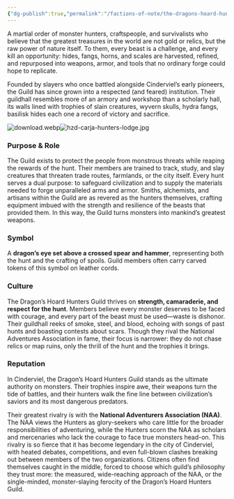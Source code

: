 ```yaml
---
{"dg-publish":true,"permalink":"/factions-of-note/the-dragons-hoard-hunters-guild/"}
---
```


A martial order of monster hunters, craftspeople, and survivalists who believe that the greatest treasures in the world are not gold or relics, but the raw power of nature itself. To them, every beast is a challenge, and every kill an opportunity: hides, fangs, horns, and scales are harvested, refined, and repurposed into weapons, armor, and tools that no ordinary forge could hope to replicate.

Founded by slayers who once battled alongside Cinderviel’s early pioneers, the Guild has since grown into a respected (and feared) institution. Their guildhall resembles more of an armory and workshop than a scholarly hall, its walls lined with trophies of slain creatures, wyvern skulls, hydra fangs, basilisk hides each one a record of victory and sacrifice.

![download.webp](/img/user/Art/download.webp)![hzd-carja-hunters-lodge.jpg](/img/user/Art/hzd-carja-hunters-lodge.jpg)

### **Purpose & Role**
The Guild exists to protect the people from monstrous threats while reaping the rewards of the hunt. Their members are trained to track, study, and slay creatures that threaten trade routes, farmlands, or the city itself. Every hunt serves a dual purpose: to safeguard civilization and to supply the materials needed to forge unparalleled arms and armor. Smiths, alchemists, and artisans within the Guild are as revered as the hunters themselves, crafting equipment imbued with the strength and resilience of the beasts that provided them. In this way, the Guild turns monsters into mankind’s greatest weapons.
### **Symbol**
A **dragon’s eye set above a crossed spear and hammer**, representing both the hunt and the crafting of spoils. Guild members often carry carved tokens of this symbol on leather cords.
### **Culture**
The Dragon’s Hoard Hunters Guild thrives on **strength, camaraderie, and respect for the hunt**. Members believe every monster deserves to be faced with courage, and every part of the beast must be used—waste is dishonor. Their guildhall reeks of smoke, steel, and blood, echoing with songs of past hunts and boasting contests about scars. Though they rival the National Adventures Association in fame, their focus is narrower: they do not chase relics or map ruins, only the thrill of the hunt and the trophies it brings.

### **Reputation**
In Cinderviel, the Dragon’s Hoard Hunters Guild stands as the ultimate authority on monsters. Their trophies inspire awe, their weapons turn the tide of battles, and their hunters walk the fine line between civilization’s saviors and its most dangerous predators.

Their greatest rivalry is with the **National Adventurers Association (NAA)**. The NAA views the Hunters as glory-seekers who care little for the broader responsibilities of adventuring, while the Hunters scorn the NAA as scholars and mercenaries who lack the courage to face true monsters head-on. This rivalry is so fierce that it has become legendary in the city of Cinderviel, with heated debates, competitions, and even full-blown clashes breaking out between members of the two organizations. Citizens often find themselves caught in the middle, forced to choose which guild’s philosophy they trust more: the measured, wide-reaching approach of the NAA, or the single-minded, monster-slaying ferocity of the Dragon’s Hoard Hunters Guild.